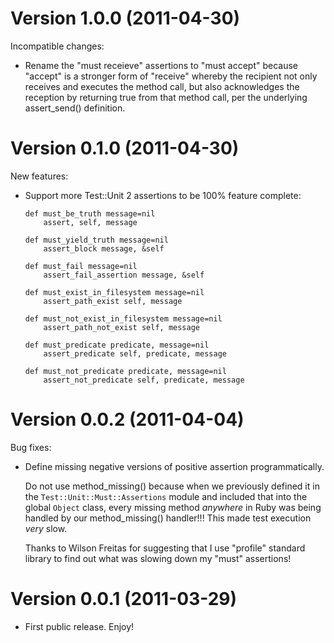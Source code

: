 Version 1.0.0 (2011-04-30)
==========================

Incompatible changes:

  * Rename the "must receieve" assertions to "must accept" because "accept" is
    a stronger form of "receive" whereby the recipient not only receives and
    executes the method call, but also acknowledges the reception by returning
    true from that method call, per the underlying assert_send() definition.

Version 0.1.0 (2011-04-30)
==========================

New features:

  * Support more Test::Unit 2 assertions to be 100% feature complete:

        def must_be_truth message=nil
            assert, self, message

        def must_yield_truth message=nil
            assert_block message, &self

        def must_fail message=nil
            assert_fail_assertion message, &self

        def must_exist_in_filesystem message=nil
            assert_path_exist self, message

        def must_not_exist_in_filesystem message=nil
            assert_path_not_exist self, message

        def must_predicate predicate, message=nil
            assert_predicate self, predicate, message

        def must_not_predicate predicate, message=nil
            assert_not_predicate self, predicate, message


Version 0.0.2 (2011-04-04)
==========================

Bug fixes:

  * Define missing negative versions of positive assertion programmatically.

    Do not use method_missing() because when we previously defined it in the
    `Test::Unit::Must::Assertions` module and included that into the global
    `Object` class, every missing method *anywhere* in Ruby was being handled
    by our method_missing() handler!!!  This made test execution *very* slow.

    Thanks to Wilson Freitas for suggesting that I use "profile" standard
    library to find out what was slowing down my "must" assertions!

Version 0.0.1 (2011-03-29)
==========================

* First public release.  Enjoy!
